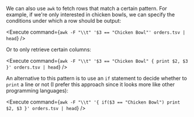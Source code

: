 <script>
import Alert from "components/Alert.svelte";
import Link from "components/Link.svelte";
import Execute from "components/Execute.svelte";
</script>

We can also use `awk` to fetch rows that match a certain pattern. For example, if we're only interested in chicken bowls, we can specify the conditions under which a row should be output:

<Execute command={`awk -F "\\t" '$3 == "Chicken Bowl"' orders.tsv | head`} />

Or to only retrieve certain columns:

<Execute command={`awk -F "\\t" '$3 == "Chicken Bowl" { print $2, $3 }' orders.tsv | head`} />

An alternative to this pattern is to use an `if` statement to decide whether to `print` a line or not (I prefer this approach since it looks more like other programming languages):

<Execute command={`awk -F "\\t" '{ if($3 == "Chicken Bowl") print $2, $3 }' orders.tsv | head`} />


